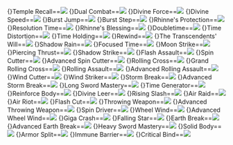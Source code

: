{}Temple Recall==<img src="upload/mxd/Zero/Skill_Temple_Recall.png"/>
{}Dual Combat==<img src="upload/mxd/Zero/Skill_Dual_Combat.png"/>
{}Divine Force==<img src="upload/mxd/Zero/Skill_Divine_Force.png"/>
{}Divine Speed==<img src="upload/mxd/Zero/Skill_Divine_Speed.png"/>
{}Burst Jump==<img src="upload/mxd/Zero/Skill_Burst_Jump.png"/>
{}Burst Step==<img src="upload/mxd/Zero/Skill_Burst_Step.png"/>
{}Rhinne's Protection==<img src="upload/mxd/Zero/Skill_Rhinne's_Protection.png"/>
{}Resolution Time==<img src="upload/mxd/Zero/Skill_Resolution_Time.png"/>
{}Rhinne's Blessing==<img src="upload/mxd/Zero/Skill_Rhinne's_Blessing.png"/>
{}Doubletime==<img src="upload/mxd/Zero/Skill_Doubletime.png"/>
{}Time Distortion==<img src="upload/mxd/Zero/Skill_Time_Distortion.png"/>
{}Time Holding==<img src="upload/mxd/Zero/Skill_Time_Holding.png"/>
{}Rewind==<img src="upload/mxd/Zero/Skill_Rewind.png"/>
{}The Transcendents' Will==<img src="upload/mxd/Zero/Skill_The_Transcendents'_Will.png"/>
{}Shadow Rain==<img src="upload/mxd/Zero/Skill_Shadow_Rain.png"/>
{}Focused Time==<img src="upload/mxd/Zero/Skill_Focused_Time.png"/>
{}Moon Strike==<img src="upload/mxd/Zero/Skill_Moon_Strike.png"/>
{}Piercing Thrust==<img src="upload/mxd/Zero/Skill_Piercing_Thrust.png"/>
{}Shadow Strike==<img src="upload/mxd/Zero/Skill_Shadow_Strike.png"/>
{}Flash Assault==<img src="upload/mxd/Zero/Skill_Flash_Assault.png"/>
{}Spin Cutter==<img src="upload/mxd/Zero/Skill_Spin_Cutter.png"/>
{}Advanced Spin Cutter==<img src="upload/mxd/Zero/Skill_Advanced_Spin_Cutter.png"/>
{}Rolling Cross==<img src="upload/mxd/Zero/Skill_Rolling_Cross.png"/>
{}Grand Rolling Cross==<img src="upload/mxd/Zero/Skill_Grand_Rolling_Cross.png"/>
{}Rolling Assault==<img src="upload/mxd/Zero/Skill_Rolling_Assault.png"/>
{}Advanced Rolling Assault==<img src="upload/mxd/Zero/Skill_Advanced_Rolling_Assault.png"/>
{}Wind Cutter==<img src="upload/mxd/Zero/Skill_Wind_Cutter.png"/>
{}Wind Striker==<img src="upload/mxd/Zero/Skill_Wind_Striker.png"/>
{}Storm Break==<img src="upload/mxd/Zero/Skill_Storm_Break.png"/>
{}Advanced Storm Break==<img src="upload/mxd/Zero/Skill_Advanced_Storm_Break.png"/>
{}Long Sword Mastery==<img src="upload/mxd/Zero/Skill_Long_Sword_Mastery.png"/>
{}Time Generator==<img src="upload/mxd/Zero/Skill_Time_Generator.png"/>
{}Reinforce Body==<img src="upload/mxd/Zero/Skill_Reinforce_Body.png"/>
{}Divine Leer==<img src="upload/mxd/Zero/Skill_Divine_Leer.png"/>
{}Rising Slash==<img src="upload/mxd/Zero/Skill_Rising_Slash_(Zero).png"/>
{}Air Raid==<img src="upload/mxd/Zero/Skill_Air_Raid.png"/>
{}Air Riot==<img src="upload/mxd/Zero/Skill_Air_Riot.png"/>
{}Flash Cut==<img src="upload/mxd/Zero/Skill_Flash_Cut.png"/>
{}Throwing Weapon==<img src="upload/mxd/Zero/Skill_Throwing_Weapon.png"/>
{}Advanced Throwing Weapon==<img src="upload/mxd/Zero/Skill_Advanced_Throwing_Weapon.png"/>
{}Spin Driver==<img src="upload/mxd/Zero/Skill_Spin_Driver.png"/>
{}Wheel Wind==<img src="upload/mxd/Zero/Skill_Wheel_Wind.png"/>
{}Advanced Wheel Wind==<img src="upload/mxd/Zero/Skill_Advanced_Wheel_Wind.png"/>
{}Giga Crash==<img src="upload/mxd/Zero/Skill_Giga_Crash.png"/>
{}Falling Star==<img src="upload/mxd/Zero/Skill_Falling_Star.png"/>
{}Earth Break==<img src="upload/mxd/Zero/Skill_Earth_Break.png"/>
{}Advanced Earth Break==<img src="upload/mxd/Zero/Skill_Advanced_Earth_Break.png"/>
{}Heavy Sword Mastery==<img src="upload/mxd/Zero/Skill_Heavy_Sword_Mastery.png"/>
{}Solid Body==<img src="upload/mxd/Zero/Skill_Solid_Body.png"/>
{}Armor Split==<img src="upload/mxd/Zero/Skill_Armor_Split.png"/>
{}Immune Barrier==<img src="upload/mxd/Zero/Skill_Immune_Barrier.png"/>
{}Critical Bind==<img src="upload/mxd/Zero/Skill_Critical_Bind.png"/>